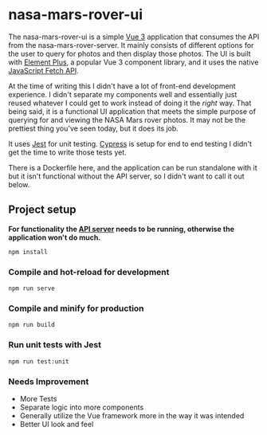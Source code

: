 # nasa-mars-rover-ui
The nasa-mars-rover-ui is a simple [Vue 3](https://v3.vuejs.org/) application that consumes the API from the nasa-mars-rover-server.
It mainly consists of different options for the user to query for photos and then display those photos. The UI is built with [Element Plus](https://element-plus.org/#/en-US), a
popular Vue 3 component library, and it uses the native [JavaScript Fetch API](https://developer.mozilla.org/en-US/docs/Web/API/Fetch_API). 

At the time of writing this I didn't have a lot of front-end development experience. I didn't separate my 
components well and essentially just reused whatever I could get to work instead of doing it the *right* way. 
That being said, it is a functional UI application that meets the simple purpose of querying for and viewing the 
NASA Mars rover photos. It may not be the prettiest thing you've seen today, but it does its job. 

It uses [Jest](https://jestjs.io/) for unit testing. [Cypress](https://www.cypress.io/) is setup for end to end testing 
I didn't get the time to write those tests yet. 

There is a Dockerfile here, and the application can be run standalone with it but it isn't functional without the API 
server, so I didn't want to call it out below. 


## Project setup
**For functionality the [API server](nasa-mars-rover-server) needs to be running, otherwise the application won't do much.**
```
npm install
```

### Compile and hot-reload for development
```
npm run serve
```

### Compile and minify for production
```
npm run build
```

### Run unit tests with Jest
```
npm run test:unit
```

### Needs Improvement
- More Tests
- Separate logic into more components
- Generally utilize the Vue framework more in the way it was intended
- Better UI look and feel
